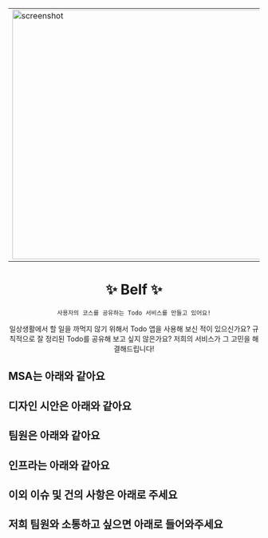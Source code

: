 <p align="center">
  <table align="center">
    <tbody>
      <tr>
        <td>
          <img src="https://user-images.githubusercontent.com/63892989/144633780-676fe1c3-7e0c-4989-8e7d-909b1b057654.png" alt="screenshot" width="500" />
        </td>
        <td>
          <img src="https://user-images.githubusercontent.com/63892989/144633792-d56e16a1-b560-4f37-8f75-f43d5db443f7.png" alt="screenshot" width="500" />
        </td>
      </tr>
    </tbody>
  </table>
  <h1 align="center">
    ✨ Belf ✨
  </h1>
</p>
<div align="center">

`사용자의 코스를 공유하는 Todo 서비스를 만들고 있어요!`

일상생활에서 할 일을 까먹지 않기 위해서 Todo 앱을 사용해 보신 적이 있으신가요? 규칙적으로 잘 정리된 Todo를 공유해 보고 싶지 않은가요? 저희의 서비스가 그 고민을 해결해드립니다!

</div>

## MSA는 아래와 같아요

## 디자인 시안은 아래와 같아요

## 팀원은 아래와 같아요

## 인프라는 아래와 같아요

## 이외 이슈 및 건의 사항은 아래로 주세요

## 저희 팀원와 소통하고 싶으면 아래로 들어와주세요

